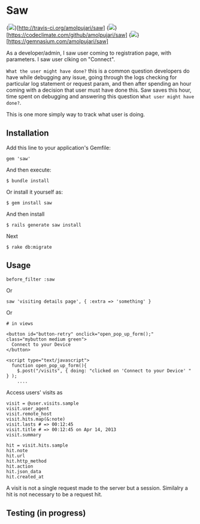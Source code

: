 # Saw

{<img src="https://secure.travis-ci.org/amolpujari/saw.png?branch=master" />}[http://travis-ci.org/amolpujari/saw] {<img src="https://codeclimate.com/badge.png" />}[https://codeclimate.com/github/amolpujari/saw] {<img src="https://gemnasium.com/amolpujari/saw.png" />}[https://gemnasium.com/amolpujari/saw]

As a developer/admin, I saw user coming to registration page, with parameters. I saw user clking on "Connect". 

`What the user might have done?` this is a common question developers do have while debugging any issue, going through the logs checking for particular log statement or request param, and then after spending an hour coming with a decision that user must have done this. Saw saves this hour, time spent on debugging and answering this question `What user might have done?`.

This is one more simply way to track what user is doing.

## Installation

Add this line to your application's Gemfile:

    gem 'saw'

And then execute:

    $ bundle install

Or install it yourself as:

    $ gem install saw

And then install 

    $ rails generate saw install

Next

    $ rake db:migrate

## Usage

    before_filter :saw

Or

    saw 'visiting details page', { :extra => 'something' } 

Or

    # in views
    
    <button id="button-retry" onclick="open_pop_up_form();" class="mybutton medium green">
      Connect to your Device
    </button>
    
    <script type="text/javascript">
      function open_pop_up_form(){
        $.post("/visits", { doing: "clicked on 'Connect to your Device' " } );
        ....
        
Access users' visits as

    visit = @user.visits.sample
    visit.user_agent
    visit.remote_host
    visit.hits.map(&:note)
    visit.lasts # => 00:12:45
    visit.title # => 00:12:45 on Apr 14, 2013
    visit.summary
    
    hit = visit.hits.sample
    hit.note
    hit.url
    hit.http_method
    hit.action
    hit.json_data
    hit.created_at

A visit is not a single request made to the server but a session. Similalry a hit is not necessary to be a request hit.

## Testing (in progress)

